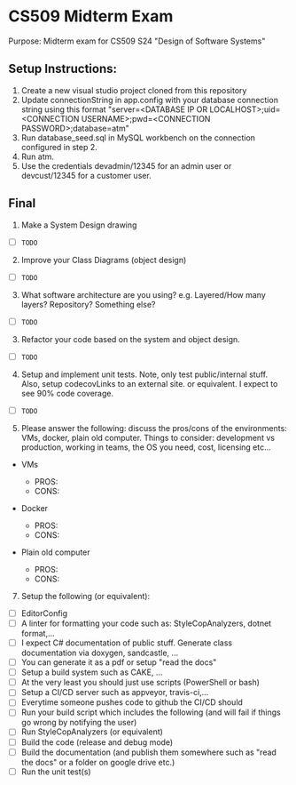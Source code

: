 # CS509 Midterm Exam
Purpose: Midterm exam for CS509 S24 "Design of Software Systems"

## Setup Instructions:
1. Create a new visual studio project cloned from this repository
2. Update connectionString in app.config with your database connection string using this format "server=\<DATABASE IP OR LOCALHOST\>;uid=\<CONNECTION USERNAME\>;pwd=\<CONNECTION PASSWORD\>;database=atm"
3. Run database_seed.sql in MySQL workbench on the connection configured in step 2.
4. Run atm.
5. Use the credentials devadmin/12345 for an admin user or devcust/12345 for a customer user.

## Final
1. Make a System Design drawing
- [ ] `TODO`

2. Improve your Class Diagrams (object design)
- [ ] `TODO`

3. What software architecture are you using? e.g. Layered/How many layers? Repository? Something else?
- [ ] `TODO`

3. Refactor your code based on the system and object design.
- [ ] `TODO`

4. Setup and implement unit tests. Note, only test public/internal stuff. Also, setup codecovLinks to an external site. or equivalent. I expect to see 90% code coverage.
- [ ] `TODO`

5. Please answer the following: discuss the pros/cons of the environments: VMs, docker, plain old computer. Things to consider: development vs production, working in teams, the OS you need, cost, licensing etc...
- VMs
  - PROS:
  - CONS: 

- Docker
  - PROS:
  - CONS:

- Plain old computer
  - PROS:
  - CONS: 

7. Setup the following (or equivalent):
- [ ] EditorConfig 
- [ ] A linter for formatting your code such as: StyleCopAnalyzers, dotnet format,...
- [ ] I expect C# documentation of public stuff. Generate class documentation via doxygen, sandcastle, ... 
- [ ] You can generate it as a pdf or setup "read the docs"
- [ ] Setup a build system such as CAKE, ...
- [ ] At the very least you should just use scripts (PowerShell or bash)
- [ ] Setup a CI/CD server such as appveyor, travis-ci,...
- [ ] Everytime someone pushes code to github the CI/CD should
- [ ] Run your build script which includes the following (and will fail if things go wrong by notifying the user) 
- [ ] Run StyleCopAnalyzers (or equivalent)
- [ ] Build the code (release and debug mode)
- [ ] Build the documentation (and publish them somewhere such as "read the docs" or a folder on google drive etc.)
- [ ] Run the unit test(s)
